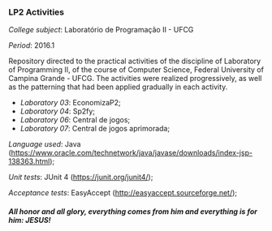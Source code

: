 ### LP2 Activities

_College subject_: Laboratório de Programação II - UFCG

_Period_: 2016.1

Repository directed to the practical activities of the discipline of Laboratory of Programming II, of the course of Computer Science, Federal University of Campina Grande - UFCG. The activities were realized progressively, as well as the patterning that had been applied gradually in each activity.

  - _Laboratory 03_: EconomizaP2;
  - _Laboratory 04_: Sp2fy;
  - _Laboratory 06_: Central de jogos;
  - _Laboratory 07_: Central de jogos aprimorada;

_Language used_: Java (https://www.oracle.com/technetwork/java/javase/downloads/index-jsp-138363.html);

_Unit tests_: JUnit 4 (https://junit.org/junit4/);

_Acceptance tests_: EasyAccept (http://easyaccept.sourceforge.net/);

##### _All honor and all glory, everything comes from him and everything is for him: JESUS!_
